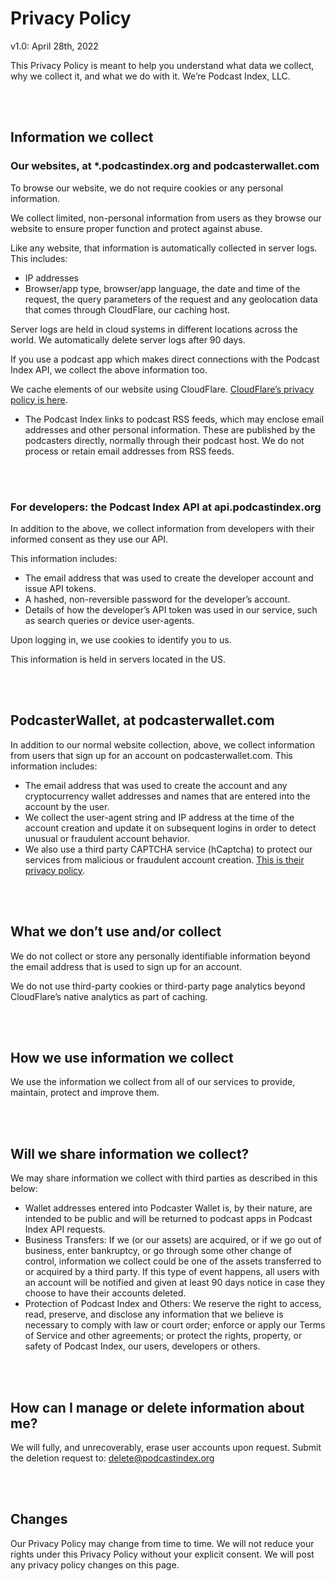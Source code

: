 # Privacy Policy
v1.0: April 28th, 2022

This Privacy Policy is meant to help you understand what data we collect, why we collect
it, and what we do with it. We’re Podcast Index, LLC.


<br><br><!-- Section spacer -->


## Information we collect

### Our websites, at *.podcastindex.org and podcasterwallet.com

To browse our website, we do not require cookies or any personal information.

We collect limited, non-personal information from users as they browse our website to
ensure proper function and protect against abuse.

Like any website, that information is automatically collected in server logs. This
includes:
  * IP addresses
  * Browser/app type, browser/app language, the date and time of the request, the query
    parameters of the request and any geolocation data that comes through CloudFlare, our
    caching host.

Server logs are held in cloud systems in different locations across the world. We
automatically delete server logs after 90 days.

If you use a podcast app which makes direct connections with the Podcast Index API, we
collect the above information too.

We cache elements of our website using CloudFlare.
[CloudFlare’s privacy policy is here](https://www.cloudflare.com/en-au/privacypolicy/).

* The Podcast Index links to podcast RSS feeds, which may enclose email addresses and
  other personal information. These are published by the podcasters directly, normally
  through their podcast host. We do not process or retain email addresses from RSS feeds.


<br><br><!-- Section spacer -->


### For developers: the Podcast Index API at api.podcastindex.org

In addition to the above, we collect information from developers with their informed
consent as they use our API.

This information includes:
* The email address that was used to create the developer account and issue API tokens.
* A hashed, non-reversible password for the developer’s account.
* Details of how the developer’s API token was used in our service, such as search
  queries or device user-agents.

Upon logging in, we use cookies to identify you to us.

This information is held in servers located in the US.


<br><br><!-- Section spacer -->


## PodcasterWallet, at podcasterwallet.com

In addition to our normal website collection, above, we collect information from users
that sign up for an account on podcasterwallet.com. This information includes:

* The email address that was used to create the account and any cryptocurrency wallet
  addresses and names that are entered into the account by the user.
* We collect the user-agent string and IP address at the time of the account creation and
  update it on subsequent logins in order to detect unusual or fraudulent account
  behavior.
* We also use a third party CAPTCHA service (hCaptcha) to protect our services from
  malicious or fraudulent account creation.
  [This is their privacy policy](https://www.hcaptcha.com/privacy).


<br><br><!-- Section spacer -->


## What we don’t use and/or collect

We do not collect or store any personally identifiable information beyond the email
address that is used to sign up for an account.

We do not use third-party cookies or third-party page analytics beyond CloudFlare’s
native analytics as part of caching.


<br><br><!-- Section spacer -->


## How we use information we collect

We use the information we collect from all of our services to provide, maintain, protect
and improve them.


<br><br><!-- Section spacer -->


## Will we share information we collect?

We may share information we collect with third parties as described in this below:
* Wallet addresses entered into Podcaster Wallet is, by their nature, are intended to be
  public and will be returned to podcast apps in Podcast Index API requests.
* Business Transfers: If we (or our assets) are acquired, or if we go out of business,
  enter bankruptcy, or go through some other change of control, information we collect
  could be one of the assets transferred to or acquired by a third party. If this type of
  event happens, all users with an account will be notified and given at least 90 days
  notice in case they choose to have their accounts deleted.
* Protection of Podcast Index and Others: We reserve the right to access, read, preserve,
  and disclose any information that we believe is necessary to comply with law or court
  order; enforce or apply our Terms of Service and other agreements; or protect the
  rights, property, or safety of Podcast Index, our users, developers or others.


<br><br><!-- Section spacer -->


## How can I manage or delete information about me?
We will fully, and unrecoverably, erase user accounts upon request. Submit the deletion
request to: delete@podcastindex.org


<br><br><!-- Section spacer -->


## Changes
Our Privacy Policy may change from time to time. We will not reduce your rights under
this Privacy Policy without your explicit consent. We will post any privacy policy
changes on this page.
